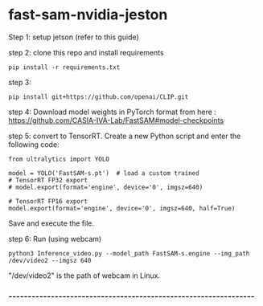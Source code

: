# fast-sam-nvidia-jeston

Step 1: setup jetson (refer to this guide)


step 2: clone this repo and install requirements 
```
pip install -r requirements.txt
```

step 3:
```
pip install git+https://github.com/openai/CLIP.git
```

step 4:
Download model weights in PyTorch format from here : https://github.com/CASIA-IVA-Lab/FastSAM#model-checkpoints

step 5:
convert to TensorRT. Create a new Python script and enter the following code:
```
from ultralytics import YOLO

model = YOLO('FastSAM-s.pt')  # load a custom trained
# TensorRT FP32 export
# model.export(format='engine', device='0', imgsz=640)

# TensorRT FP16 export
model.export(format='engine', device='0', imgsz=640, half=True)
```

Save and execute the file.


step 6: Run (using webcam)
```
python3 Inference_video.py --model_path FastSAM-s.engine --img_path /dev/video2 --imgsz 640
```
"/dev/video2" is the path of webcam in Linux.


### ----------------------------------------------------------------
